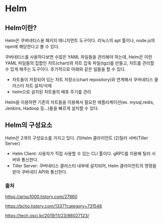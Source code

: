 # Helm

## Helm이란?

Helm은 쿠버네티스용 패키지 매니지먼트 도구이다. 리눅스의 apt 툴이나, node.js의 npm에 해당한다고 볼 수 있다.

쿠버네티스를 사용하다보면 수많은 YAML 파일들을 관리해야 하는데, Helm은 이런 YAML 파일들의 집합인 차트(chart)와 차트 압축 파일(tgz)를 만들고, 차트를 관리할 수 있게 해주는 도구이다. 추가적으로 아래와 같은 일들을 할 수 있다.

- 차트들이 저장되어 있는 차트 저장소(chart repository)와 연계해서 쿠버네티스 클러스터 차트 설치/삭제
- helm으로 설치된 차트들의 배포 주기를 관리

Helm을 이용하면 기존의 차트들을 이용해서 필요한 애플리케이션(ex. mysql,redis, Jenkins, Hadoop 등...)들을 빠르게 설치할 수 있다.

## Helm의 구성요소

Helm은 2개의 구성요소를 가지고 있다. (1)Helm 클라이언트 (2)틸러 서버(Tiller Server)

- Helm Client: 사용자가 직접 사용할 수 있는 CLI 툴이다. gRPC를 이용해 틸러 서버와 통신한다.
- Tiller Server: 쿠버네티스 클러스터 내부에 설치되어, Helm 클라이언트의 명령을 받아 쿠버네티 API와 통신한다.

### 출처

https://arisu1000.tistory.com/27860

https://bcho.tistory.com/1337?category=731548

https://tech.osci.kr/2019/11/23/86027123/